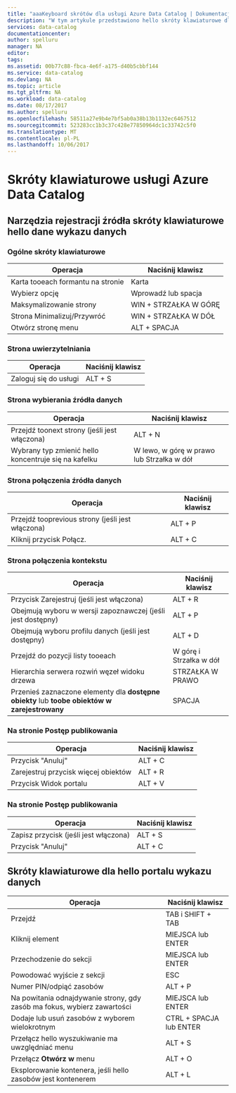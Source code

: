 ```yaml
---
title: "aaaKeyboard skrótów dla usługi Azure Data Catalog | Dokumentacja firmy Microsoft"
description: "W tym artykule przedstawiono hello skróty klawiaturowe dla usługi Azure Data Catalog."
services: data-catalog
documentationcenter: 
author: spelluru
manager: NA
editor: 
tags: 
ms.assetid: 00b77c88-fbca-4e6f-a175-d40b5cbbf144
ms.service: data-catalog
ms.devlang: NA
ms.topic: article
ms.tgt_pltfrm: NA
ms.workload: data-catalog
ms.date: 08/17/2017
ms.author: spelluru
ms.openlocfilehash: 58511a27e9b4e7bf5ab0a38b13b1132ec6467512
ms.sourcegitcommit: 523283cc1b3c37c428e77850964dc1c33742c5f0
ms.translationtype: MT
ms.contentlocale: pl-PL
ms.lasthandoff: 10/06/2017
---
```

# <a name="keyboard-shortcuts-for-azure-data-catalog"></a>Skróty klawiaturowe usługi Azure Data Catalog
## <a name="keyboard-shortcuts-for-hello-data-catalog-data-source-registration-tool"></a>Narzędzia rejestracji źródła skróty klawiaturowe hello dane wykazu danych
### <a name="general-keyboard-shortcuts"></a>Ogólne skróty klawiaturowe
| Operacja | Naciśnij klawisz |
| --- | --- |
| Karta tooeach formantu na stronie |Karta |
| Wybierz opcję |Wprowadź lub spacja |
| Maksymalizowanie strony |WIN + STRZAŁKA W GÓRĘ |
| Strona Minimalizuj/Przywróć |WIN + STRZAŁKA W DÓŁ |
| Otwórz stronę menu |ALT + SPACJA |

### <a name="authentication-page"></a>Strona uwierzytelniania
| Operacja | Naciśnij klawisz |
| --- | --- |
| Zaloguj się do usługi |ALT + S |

### <a name="data-source-selection-page"></a>Strona wybierania źródła danych
| Operacja | Naciśnij klawisz |
| --- | --- |
| Przejdź toonext strony (jeśli jest włączona) |ALT + N |
| Wybrany typ zmienić hello koncentruje się na kafelku |W lewo, w górę w prawo lub Strzałka w dół |

### <a name="data-source-connection-page"></a>Strona połączenia źródła danych
| Operacja | Naciśnij klawisz |
| --- | --- |
| Przejdź tooprevious strony (jeśli jest włączona) |ALT + P |
| Kliknij przycisk Połącz. |ALT + C |

### <a name="connection-context-page"></a>Strona połączenia kontekstu
| Operacja | Naciśnij klawisz |
| --- | --- |
| Przycisk Zarejestruj (jeśli jest włączona) |ALT + R |
| Obejmują wyboru w wersji zapoznawczej (jeśli jest dostępny) |ALT + P |
| Obejmują wyboru profilu danych (jeśli jest dostępny) |ALT + D |
| Przejdź do pozycji listy tooeach |W górę i Strzałka w dół |
| Hierarchia serwera rozwiń węzeł widoku drzewa |STRZAŁKA W PRAWO |
| Przenieś zaznaczone elementy dla **dostępne obiekty** lub **toobe obiektów w zarejestrowany** |SPACJA |

### <a name="publish-progress-page"></a>Na stronie Postęp publikowania
| Operacja | Naciśnij klawisz |
| --- | --- |
| Przycisk "Anuluj" |ALT + C |
| Zarejestruj przycisk więcej obiektów |ALT + R |
| Przycisk Widok portalu |ALT + V |

### <a name="publish-progress-page"></a>Na stronie Postęp publikowania
| Operacja | Naciśnij klawisz |
| --- | --- |
| Zapisz przycisk (jeśli jest włączona) |ALT + S |
| Przycisk "Anuluj" |ALT + C |

## <a name="keyboard-shortcuts-for-hello-data-catalog-portal"></a>Skróty klawiaturowe dla hello portalu wykazu danych
| Operacja | Naciśnij klawisz |
| --- | --- |
| Przejdź |TAB i SHIFT + TAB |
| Kliknij element |MIEJSCA lub ENTER |
| Przechodzenie do sekcji |MIEJSCA lub ENTER |
| Powodować wyjście z sekcji |ESC |
| Numer PIN/odpiąć zasobów |ALT + P |
| Na powitania odnajdywanie strony, gdy zasób ma fokus, wybierz zawartości |MIEJSCA lub ENTER |
| Dodaje lub usuń zasobów z wyborem wielokrotnym |CTRL + SPACJA lub ENTER |
| Przełącz hello wyszukiwanie ma uwzględniać menu |ALT + S |
| Przełącz **Otwórz w** menu |ALT + O |
| Eksplorowanie kontenera, jeśli hello zasobów jest kontenerem |ALT + L |

